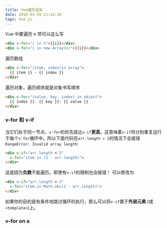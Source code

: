 ```yaml
---
title: Vue遍历渲染
date: 2018-03-29 21:24:10
tags: Vue.js
---
```

Vue 中要遍历 n 项可以这么写
```html
<div v-for="i in n">{{i}}</div>
<div v-for="i in new Array(n)">{{i}}</div>
```
遍历数组
```html
<div v-for="(item, index)in array">
  {{ item }} - {{ index }}
</div>
```
遍历对象，遍历顺序就是对象书写顺序
```html
<div v-for="(value, key, index) in object">
  {{ index }}. {{ key }}: {{ value }}
</div>
```
<!-- more -->
### v-for 和 v-if
当它们处于同一节点，`v-for`的优先级比`v-if`**更高**，这意味着`v-if`将分别重复运行于每个`v-for`循环中。所以下面代码在`arr.length > 2`的情况下会报错`RangeError: Invalid array length`:
```html
<div v-if="arr.length < 2"
  v-for="item in (2 - arr.length)">
</div>
```
这是因为**负数**不能遍历，即使有`v-if`的限制也会报错！
可以修改为
```html
<div v-if="arr.length < 2"
  v-for="item in Math.abs(2 - arr.length)">
</div>
```
如果你的目的是有条件地跳过循环的执行，那么可以将`v-if`置于**外层元素** (或 `<template>`)上。

### v-for on a <template>
类似于`v-if`，你也可以利用带有`v-for`的`<template>`渲染多个元素。
```html
<ul>
  <template v-for="item in items">
    <li>{{ item.msg }}</li>
  </template>
</ul>
```

### key
官方建议尽可能在使用`v-for`时提供`key`，除非遍历输出的 DOM 内容非常简单，或者是刻意依赖默认行为以获取性能上的提升。
```html
<div v-for="item in items" :key="item.id"></div>
```
